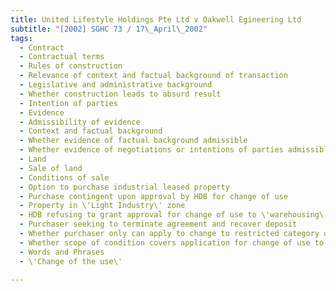 ```yaml
---
title: United Lifestyle Holdings Pte Ltd v Oakwell Egineering Ltd 
subtitle: "[2002] SGHC 73 / 17\_April\_2002"
tags:
  - Contract
  - Contractual terms
  - Rules of construction
  - Relevance of context and factual background of transaction
  - Legislative and administrative background
  - Whether construction leads to absurd result
  - Intention of parties
  - Evidence
  - Admissibility of evidence
  - Context and factual background
  - Whether evidence of factual background admissible
  - Whether evidence of negotiations or intentions of parties admissible
  - Land
  - Sale of land
  - Conditions of sale
  - Option to purchase industrial leased property
  - Purchase contingent upon approval by HDB for change of use
  - Property in \'Light Industry\' zone
  - HDB refusing to grant approval for change of use to \'warehousing\'
  - Purchaser seeking to terminate agreement and recover deposit
  - Whether purchaser only can apply to change to restricted category of uses
  - Whether scope of condition covers application for change of use to \'warehousing\'
  - Words and Phrases
  - \'Change of the use\'

---
```


